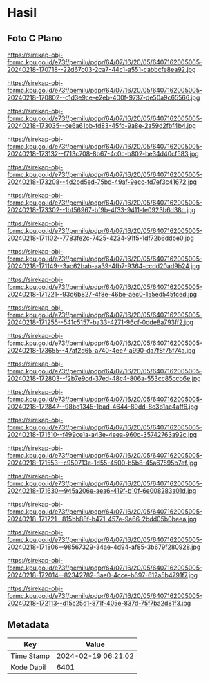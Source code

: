 # Hasil

## Foto C Plano

https://sirekap-obj-formc.kpu.go.id/e73f/pemilu/pdpr/64/07/16/20/05/6407162005005-20240218-170718--22d67c03-2ca7-44c1-a551-cabbcfe8ea92.jpg

https://sirekap-obj-formc.kpu.go.id/e73f/pemilu/pdpr/64/07/16/20/05/6407162005005-20240218-170802--c1d3e9ce-e2eb-400f-9737-de50a9c65566.jpg

https://sirekap-obj-formc.kpu.go.id/e73f/pemilu/pdpr/64/07/16/20/05/6407162005005-20240218-173035--ce6a61bb-fd83-45fd-9a8e-2a59d2fbf4b4.jpg

https://sirekap-obj-formc.kpu.go.id/e73f/pemilu/pdpr/64/07/16/20/05/6407162005005-20240218-173132--f713c708-8b67-4c0c-b802-be34d40cf583.jpg

https://sirekap-obj-formc.kpu.go.id/e73f/pemilu/pdpr/64/07/16/20/05/6407162005005-20240218-173208--4d2bd5ed-75bd-49af-9ecc-fd7ef3c41672.jpg

https://sirekap-obj-formc.kpu.go.id/e73f/pemilu/pdpr/64/07/16/20/05/6407162005005-20240218-173302--1bf56967-bf9b-4f33-9411-fe0923b6d38c.jpg

https://sirekap-obj-formc.kpu.go.id/e73f/pemilu/pdpr/64/07/16/20/05/6407162005005-20240218-171102--7783fe2c-7425-4234-91f5-1df72b6ddbe0.jpg

https://sirekap-obj-formc.kpu.go.id/e73f/pemilu/pdpr/64/07/16/20/05/6407162005005-20240218-171149--3ac62bab-aa39-4fb7-9364-ccdd20ad9b24.jpg

https://sirekap-obj-formc.kpu.go.id/e73f/pemilu/pdpr/64/07/16/20/05/6407162005005-20240218-171221--93d6b827-4f8e-46be-aec0-155ed545fced.jpg

https://sirekap-obj-formc.kpu.go.id/e73f/pemilu/pdpr/64/07/16/20/05/6407162005005-20240218-171255--541c5157-ba33-4271-96cf-0dde8a793ff2.jpg

https://sirekap-obj-formc.kpu.go.id/e73f/pemilu/pdpr/64/07/16/20/05/6407162005005-20240218-173655--47af2d65-a740-4ee7-a990-da7f8f75f74a.jpg

https://sirekap-obj-formc.kpu.go.id/e73f/pemilu/pdpr/64/07/16/20/05/6407162005005-20240218-172803--f2b7e9cd-37ed-48c4-806a-553cc85ccb6e.jpg

https://sirekap-obj-formc.kpu.go.id/e73f/pemilu/pdpr/64/07/16/20/05/6407162005005-20240218-172847--98bd1345-1bad-4644-89dd-8c3b1ac4aff6.jpg

https://sirekap-obj-formc.kpu.go.id/e73f/pemilu/pdpr/64/07/16/20/05/6407162005005-20240218-171510--f499ce1a-a43e-4eea-960c-35742763a92c.jpg

https://sirekap-obj-formc.kpu.go.id/e73f/pemilu/pdpr/64/07/16/20/05/6407162005005-20240218-171553--c950713e-1d55-4500-b5b8-45a67595b7ef.jpg

https://sirekap-obj-formc.kpu.go.id/e73f/pemilu/pdpr/64/07/16/20/05/6407162005005-20240218-171630--945a206e-aea6-419f-b10f-6e008283a01d.jpg

https://sirekap-obj-formc.kpu.go.id/e73f/pemilu/pdpr/64/07/16/20/05/6407162005005-20240218-171721--815bb88f-b471-457e-9a66-2bdd05b0beea.jpg

https://sirekap-obj-formc.kpu.go.id/e73f/pemilu/pdpr/64/07/16/20/05/6407162005005-20240218-171806--98567329-34ae-4d94-af85-3b679f280928.jpg

https://sirekap-obj-formc.kpu.go.id/e73f/pemilu/pdpr/64/07/16/20/05/6407162005005-20240218-172014--82342782-3ae0-4cce-b697-612a5b4791f7.jpg

https://sirekap-obj-formc.kpu.go.id/e73f/pemilu/pdpr/64/07/16/20/05/6407162005005-20240218-172113--d15c25d1-871f-405e-837d-75f7ba2d81f3.jpg


## Metadata

| Key        | Value               |
| ---------- | ------------------- |
| Time Stamp | 2024-02-19 06:21:02 |
| Kode Dapil | 6401                |



